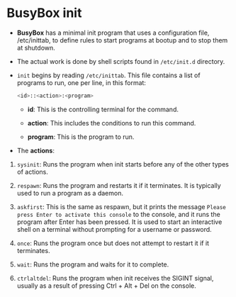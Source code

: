 # BusyBox init

- **BusyBox** has a minimal init program that uses a configuration file, /etc/inittab, to define rules to start programs at bootup and to stop them at shutdown.

- The actual work is done by shell scripts found in `/etc/init.d` directory.

- `init` begins by reading `/etc/inittab`. This file contains a list of programs to run, one per line, in this format:

    ```bash
    <id>::<action>:<program>
    ```
    - **id**: This is the controlling terminal for the command.
    
    - **action**: This includes the conditions to run this command.

    - **program**: This is the program to run.

- The **actions**:

1. `sysinit`: Runs the program when init starts before any of the other types of actions.

2. `respawn`: Runs the program and restarts it if it terminates. It is typically used to run a program as a daemon.

3. `askfirst`: This is the same as respawn, but it prints the message `Please press Enter to activate this console` to the console, and it runs the program after Enter has been pressed. It is used to start an interactive shell on a terminal without prompting for a username or password.

4. `once`: Runs the program once but does not attempt to restart it if it terminates.

5. `wait`: Runs the program and waits for it to complete.

6. `ctrlaltdel`: Runs the program when init receives the SIGINT signal, usually as a result of pressing Ctrl + Alt + Del on the console.

